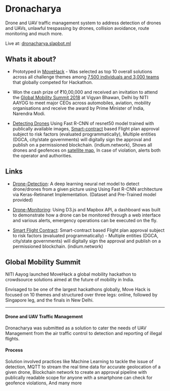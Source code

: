 # Dronacharya

Drone and UAV traffic management system to address detection of drones and UAVs, unlawful trespassing by drones, collision avoidance, route monitoring and much more.

Live at: [dronacharya.slapbot.ml](http://dronacharya.slapbot.ml)
## Whats it about?

- Prototyped in [MoveHack](http://pib.gov.in/newsite/PrintRelease.aspx?relid=181379) - Was selected as top 10 overall solutions across all challenge themes among [7,500 individuals and 3,000 teams](https://www.thehindubusinessline.com/info-tech/7500-individuals-register-for-movehack-niti-aayogs-global-mobility-hackathon/article24736986.ece) that globally competed for Hackathon.

- Won the cash prize of ₹10,00,000 and received an invitation to attend the [Global Mobility Summit 2018](http://movesummit.in/about.php) at Vigyan Bhawan, Delhi by NITI AAYOG to meet major CEOs across automobiles, aviation, mobility organisations and receive the award by Prime Minister of India, Narendra Modi.

- [Detecting Drones](https://github.com/slapbot/drone-detection) Using Fast R-CNN of resnet50 model trained with publically available images, [Smart-contract](https://github.com/slapbot/SmartFlightContract) based Flight plan approval subject to risk factors (evaluated programmatically), Multiple entities (DGCA, city/state governments) will digitally sign the approval and publish on a permissioned blockchain. (indium.network), Shows all drones and geofences on [satellite map](http://dronacharya.slapbot.ml/dashboard/monitoring), In case of violation, alerts both the operator and authorities.

## Links

- [Drone-Detection](https://github.com/slapbot/drone-detection): A deep learning neural net model to detect drone/drones from a given picture using Using Fast R-CNN architecture via Keras-Retinanet Implementation. (Dataset and Pre-Trained model provided)

- [Drone-Monitoring](https://github.com/slapbot/drone-monitoring): Using D3.js and Mapbox API, a dashboard was built to demonstrate how a drone can be monitored through a web interface and various alerts, emergency operations can be executed on the fly.

- [Smart Flight Contract](https://github.com/slapbot/SmartFlightContract): Smart-contract based Flight plan approval subject to risk factors (evaluated programmatically) - Multiple entities (DGCA, city/state governments) will digitally sign the approval and publish on a permissioned blockchain. (indium.network)



## Global Mobility Summit

NITI Aayog launched MoveHack a global mobility hackathon to crowdsource solutions aimed at the future of mobility in India.

Envisaged to be one of the largest hackathons globally, Move Hack is focused on 10 themes and structured over three legs: online, followed by Singapore leg, and the finals in New Delhi.
<hr>

#### Drone and UAV Traffic Management
Dronacharya was submitted as a solution to cater the needs of UAV Management from the air traffic control to detection and reporting of illegal flights.

#### Process
Solution involved practices like Machine Learning to tackle the issue of detection, MQTT to stream the real time data for accurate geolocation of a given drone, Blockchain network to create an approval pipeline with publically readable scope for anyone with a smartphone can check for geofence violations, And many more
